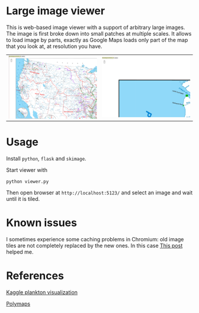 # Large image viewer
This is web-based image viewer with a support of arbitrary large images. The image is first broke down into small patches at multiple scales. It allows to load image by parts, exactly as Google Maps loads only part of the map that you look at, at resolution you have.

<table>
    <tr>
        <td><img src="screenshots/1.png"></td>
        <td><img src="screenshots/2.png"></td>
    </tr>
</table>


# Usage

Install `python`, `flask` and `skimage`.

Start viewer with
```
python viewer.py
```

Then open browser at `http://localhost:5123/` and select an image and wait until it is tiled.

# Known issues
I sometimes experience some caching problems in Chromium: old image tiles are not completely replaced by the new ones. In this case [This post](https://superuser.com/a/406331) helped me.

# References
[Kaggle plankton visualization](https://github.com/ebenolson/kaggle-ndsb-visualization)

[Polymaps](http://polymaps.org/ex/)
